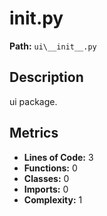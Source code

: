 # __init__.py

**Path:** `ui\__init__.py`

## Description

ui package.

## Metrics

- **Lines of Code:** 3
- **Functions:** 0
- **Classes:** 0
- **Imports:** 0
- **Complexity:** 1

